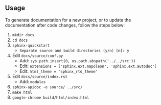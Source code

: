 ## Usage
To generate documentation for a new project, or to update the documentation after code changes, follow the steps below:

1. `mkdir docs`
2. `cd docs`
3. `sphinx-quickstart`
   - `Separate source and build directories (y/n) [n]: y`
4. Edit `docs/source/conf.py`
   - Add: `sys.path.insert(0, os.path.abspath('../../src'))`
   - Edit: `extensions = ['sphinx.ext.napoleon', 'sphinx.ext.autodoc']`
   - Edit: `html_theme = 'sphinx_rtd_theme'`
5. Edit `docs/source/index.rst`
   - Add: `modules`
6. `sphinx-apidoc -o source/ ../src/`
7. `make html`
8. `google-chrome build/html/index.html`
